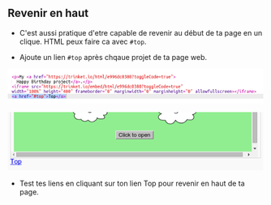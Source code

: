## Revenir en haut

+ C'est aussi pratique d'etre capable de revenir au début de ta page en un clique. HTML peux faire ca avec `#top`.

+ Ajoute un lien `#top` après chqaue projet de ta page web.

![screenshot](images/showcase-top-code.png)

![screenshot](images/showcase-top-output.png)

+ Test tes liens en cliquant sur ton lien Top pour revenir en haut de ta page.



